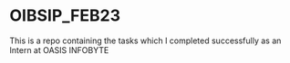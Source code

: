 # OIBSIP_FEB23
This is a repo containing the tasks which I completed successfully as an Intern at OASIS INFOBYTE
